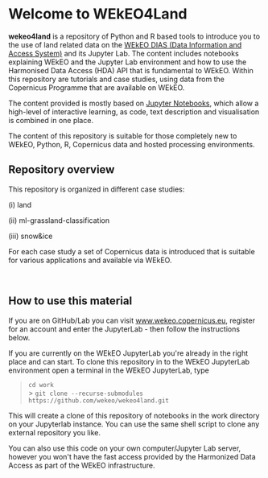 # Welcome to WEkEO4Land

**wekeo4land** is a repository of Python and R based tools to introduce you to the use of land related data on the [WEkEO DIAS (Data Information
and Access System)](https://wekeo.eu/) and its Jupyter Lab. The content includes notebooks explaining WEkEO and the Jupyter Lab environment and
how to use the Harmonised Data Access (HDA) API that is fundamental to WEkEO. Within this repository are
tutorials and case studies, using data from the Copernicus Programme that are available on WEkEO.

The content provided is mostly based on [Jupyter Notebooks](https://jupyter.org/), which allow
a high-level of interactive learning, as code, text description and visualisation
is combined in one place.

The content of this repository is suitable for those completely new to WEkEO, Python, R, Copernicus data
and hosted processing environments.

## Repository overview

This repository is organized in different case studies: 

(i) land

(ii) ml-grassland-classification

(iii) snow&ice

For each case study a set of Copernicus data is introduced that is suitable for various applications and available via WEkEO. 

<br>

## How to use this material

If you are on GitHub/Lab you can visit www.wekeo.copernicus.eu, register for an account and enter the JupyterLab - then follow the instructions below.

If you are currently on the WEkEO JupyterLab you're already in the right place and can start. To clone this repository in to the WEkEO JupyterLab environment open a terminal in the WEkEO JupyterLab, type

> `cd work`<br> > `git clone --recurse-submodules https://github.com/wekeo/wekeo4land.git`<br>

This will create a clone of this repository of notebooks in the work directory on your Jupyterlab instance. You can use the same shell script to clone any external repository you like.

You can also use this code on your own computer/Jupyter Lab server, however you won't have the fast access provided by the Harmonized Data Access as part of the WEkEO infrastructure.
